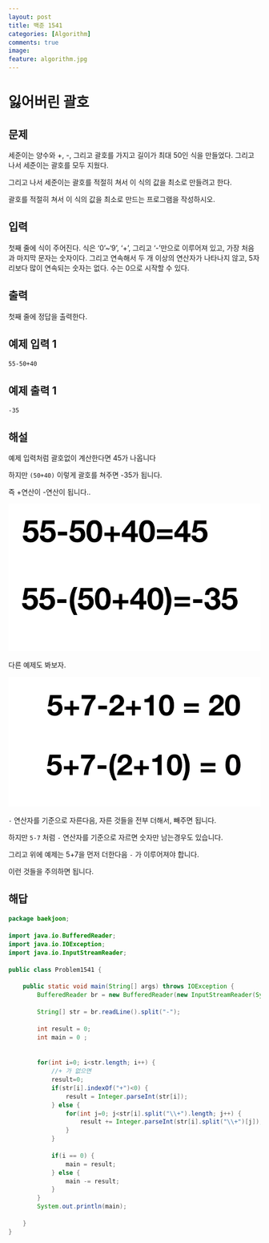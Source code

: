 ```yaml
---
layout: post
title: 백준 1541
categories: [Algorithm]
comments: true
image:
feature: algorithm.jpg
---
```

# 잃어버린 괄호

## 문제

세준이는 양수와 +, -, 그리고 괄호를 가지고 길이가 최대 50인 식을 만들었다. 그리고 나서 세준이는 괄호를 모두 지웠다.

그리고 나서 세준이는 괄호를 적절히 쳐서 이 식의 값을 최소로 만들려고 한다.

괄호를 적절히 쳐서 이 식의 값을 최소로 만드는 프로그램을 작성하시오.

## 입력

첫째 줄에 식이 주어진다. 식은 ‘0’~‘9’, ‘+’, 그리고 ‘-’만으로 이루어져 있고, 가장 처음과 마지막 문자는 숫자이다. 그리고 연속해서 두 개 이상의 연산자가 나타나지 않고, 5자리보다 많이 연속되는 숫자는 없다. 수는 0으로 시작할 수 있다.

## 출력

첫째 줄에 정답을 출력한다.

## 예제 입력 1 

```
55-50+40
```

## 예제 출력 1 

```
-35
```

## 해설

예제 입력처럼 괄호없이 계산한다면 45가 나옵니다

하지만 `(50+40)` 이렇게 괄호를 쳐주면 -35가 됩니다. 

즉 +연산이 -연산이 됩니다..

![](https://github.com/DaeAkin/DaeAkin.github.io/blob/master/img/blog/baekjoon/image1.png?raw=true)

다른 예제도 봐보자.

![](https://github.com/DaeAkin/DaeAkin.github.io/blob/master/img/blog/baekjoon/image2.png?raw=true)

`-` 연산자를 기준으로 자른다음, 자른 것들을 전부 더해서, 빼주면 됩니다.

하지만 `5-7` 처럼 `-` 연산자를 기준으로 자르면 숫자만 남는경우도 있습니다.

그리고 위에 예제는 5+7을 먼저 더한다음 `-` 가 이루어져야 합니다.

이런 것들을 주의하면 됩니다.

## 해답

```java
package baekjoon;

import java.io.BufferedReader;
import java.io.IOException;
import java.io.InputStreamReader;

public class Problem1541 {

	public static void main(String[] args) throws IOException {
		BufferedReader br = new BufferedReader(new InputStreamReader(System.in));
		
		String[] str = br.readLine().split("-");
		
		int result = 0;
		int main = 0 ;


		for(int i=0; i<str.length; i++) {
			//+ 가 없으면
			result=0;
			if(str[i].indexOf("+")<0) {
				result = Integer.parseInt(str[i]);
			} else {
				for(int j=0; j<str[i].split("\\+").length; j++) {
					result += Integer.parseInt(str[i].split("\\+")[j]);
				}
			}
			
			if(i == 0) {
				main = result;
			} else {
				main -= result;
			}
		}
		System.out.println(main);
		
	}
}

```

